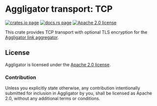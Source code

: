 # Aggligator transport: TCP

[![crates.io page](https://img.shields.io/crates/v/aggligator-transport-tcp)](https://crates.io/crates/aggligator-transport-tcp)
[![docs.rs page](https://docs.rs/aggligator-transport-tcp/badge.svg)](https://docs.rs/aggligator-transport-tcp)
[![Apache 2.0 license](https://img.shields.io/crates/l/aggligator-transport-tcp)](https://raw.githubusercontent.com/surban/aggligator/master/LICENSE)

This crate provides TCP transport with optional TLS encryption for the [Aggligator link aggregator].

[Aggligator link aggregator]: https://crates.io/crates/aggligator

## License

Aggligator is licensed under the [Apache 2.0 license].

[Apache 2.0 license]: https://github.com/surban/aggligator/blob/master/LICENSE

### Contribution

Unless you explicitly state otherwise, any contribution intentionally submitted
for inclusion in Aggligator by you, shall be licensed as Apache 2.0, without any
additional terms or conditions.
